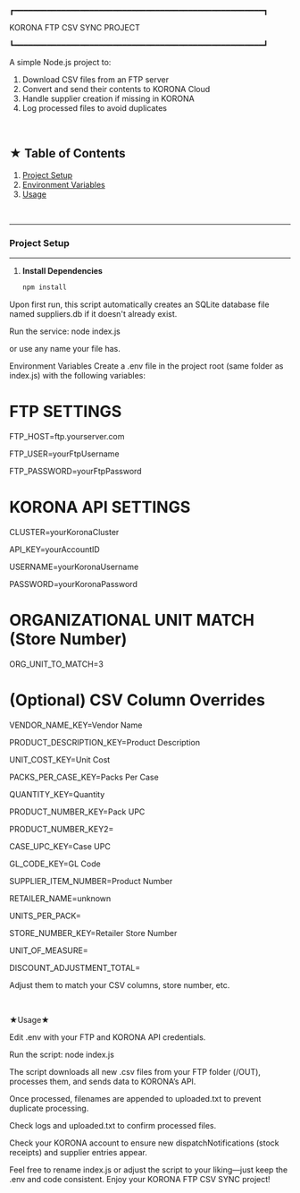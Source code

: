 ┏━━━━━━━━━━━━━━━━━━━━━━━━━━━━━━━━━━━━━━━━━━━━━━━━━━━━━┓
 
KORONA FTP CSV SYNC PROJECT      

┗━━━━━━━━━━━━━━━━━━━━━━━━━━━━━━━━━━━━━━━━━━━━━━━━━━━━━┛

A simple Node.js project to:
1. Download CSV files from an FTP server
2. Convert and send their contents to KORONA Cloud
3. Handle supplier creation if missing in KORONA
4. Log processed files to avoid duplicates

<br/>

## ★ Table of Contents
1. [Project Setup](#project-setup)
2. [Environment Variables](#environment-variables)
3. [Usage](#usage)

<br/>

---
### Project Setup
---
1. **Install Dependencies**  
   ```bash
   npm install
Upon first run, this script automatically creates an SQLite database file named suppliers.db if it doesn't already exist.

Run the service:
node index.js

or use any name your file has.
<br/>

Environment Variables
Create a .env file in the project root (same folder as index.js) with the following variables:
# FTP SETTINGS

FTP_HOST=ftp.yourserver.com

FTP_USER=yourFtpUsername

FTP_PASSWORD=yourFtpPassword

# KORONA API SETTINGS

CLUSTER=yourKoronaCluster

API_KEY=yourAccountID

USERNAME=yourKoronaUsername

PASSWORD=yourKoronaPassword

# ORGANIZATIONAL UNIT MATCH (Store Number)

ORG_UNIT_TO_MATCH=3

# (Optional) CSV Column Overrides

VENDOR_NAME_KEY=Vendor Name

PRODUCT_DESCRIPTION_KEY=Product Description

UNIT_COST_KEY=Unit Cost

PACKS_PER_CASE_KEY=Packs Per Case

QUANTITY_KEY=Quantity

PRODUCT_NUMBER_KEY=Pack UPC

PRODUCT_NUMBER_KEY2=

CASE_UPC_KEY=Case UPC

GL_CODE_KEY=GL Code

SUPPLIER_ITEM_NUMBER=Product Number

RETAILER_NAME=unknown

UNITS_PER_PACK=

STORE_NUMBER_KEY=Retailer Store Number

UNIT_OF_MEASURE=

DISCOUNT_ADJUSTMENT_TOTAL=

Adjust them to match your CSV columns, store number, etc.

<br/>

★Usage★

Edit .env with your FTP and KORONA API credentials.

Run the script: node index.js

The script downloads all new .csv files from your FTP folder (/OUT), processes them, and sends data to KORONA’s API.

Once processed, filenames are appended to uploaded.txt to prevent duplicate processing.
<br/>

Check logs and uploaded.txt to confirm processed files.

Check your KORONA account to ensure new dispatchNotifications (stock receipts) and supplier entries appear.
<br/>

Feel free to rename index.js or adjust the script to your liking—just keep the .env and code consistent. Enjoy your KORONA FTP CSV SYNC project!
